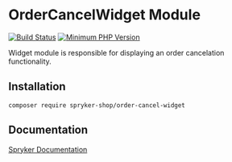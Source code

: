 # OrderCancelWidget Module
[![Build Status](https://travis-ci.org/spryker-shop/order-cancel-widget.svg)](https://travis-ci.org/spryker-shop/order-cancel-widget)
[![Minimum PHP Version](https://img.shields.io/badge/php-%3E%3D%207.2-8892BF.svg)](https://php.net/)

Widget module is responsible for displaying an order cancelation functionality.

## Installation

```
composer require spryker-shop/order-cancel-widget
```

## Documentation

[Spryker Documentation](https://academy.spryker.com/developing_with_spryker/module_guide/modules.html)
